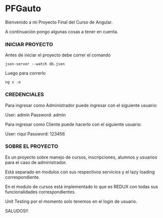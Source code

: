 # PFGauto

Bienvenido a mi Proyecto Final del Curso de Angular.

A continuación pongo algunas cosas a tener en cuenta.

### INICIAR PROYECTO

Antes de iniciar el proyecto debe correr el comando

    json-server --watch db.json

Luego para correrlo

    ng s -o

### CREDENCIALES

Para ingresar como Administrador puede ingresar con el siguiente usuario:

User: admin
Password: admin

Para ingresar como Cliente puede hacerlo con el siguiente usuario:

User: riqui
Password: 123456

### SOBRE EL PROYECTO

Es un proyecto sobre manejo de cursos, inscripciones, alumnos y usuarios para el caso de administrador.

Está separado en modulos con sus respectivos servicios y el lazy loading correspondiente.

En el modulo de cursos está implementado lo que es REDUX con todas sus funcionalidades correspondientes.

Unit Testing por el momento solo tenemos en el login de usuario.

SALUDOS!!



